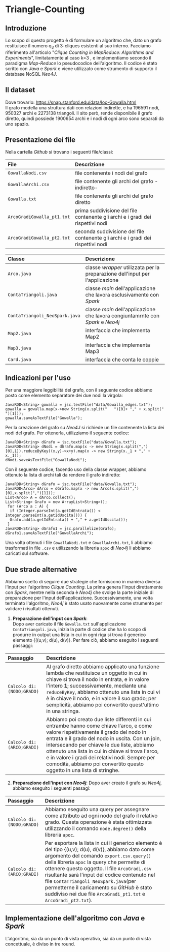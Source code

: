 # Triangle-Counting

## Introduzione
Lo scopo di questo progetto è di formulare un algoritmo che, dato un grafo restituisce il numero q<sub>3</sub> di 3-cliques esistenti al suo interno. Facciamo riferimento all'articolo "*Clique Counting in MapReduce: Algorithms and Experiments*", limitatamente al caso k=3 , e implementiamo secondo il paradigma *Map-Reduce* lo pseudocodice dell'algoritmo. Il codice è stato scritto con *Java* e *Spark* e viene utilizzato come strumento di supporto il database NoSQL *Neo4J*.


## Il dataset  
Dove trovarlo: https://snap.stanford.edu/data/loc-Gowalla.html  
Il grafo modella una struttura dati con relazioni indirette, e ha 196591 nodi, 950327 archi e 2273138 triangoli. Il sito però, rende disponibile il grafo diretto, quindi possiede 1900654 archi e i nodi di ogni arco sono separati da uno spazio.



## Presentazione dei file
Nella cartella *Github* si trovano i seguenti file/classi:  

| File        | Descrizione           |
|:---------- |:------------- |
| `GowallaNodi.csv` | file contenente i nodi del grafo |
| `GowallaArchi.csv` | file contenente gli archi del grafo -indiretto- |
| `Gowalla.txt` | file contenente gli archi del grafo diretto  |
| `ArcoGradiGowalla_pt1.txt` | prima suddivisione del file contenente gli archi e i gradi dei rispettivi nodi  |
| `ArcoGradiGowalla_pt2.txt` | seconda suddivisione del file contenente gli archi e i gradi dei rispettivi nodi |

| Classe        | Descrizione           |
|:---------- |:------------- |
| `Arco.java` | classe *wrapper* utilizzata per la preparazione dell'input per l'applicazione |
| `ContaTriangoli.java` | classe *main* dell'applicazione che lavora esclusivamente con *Spark* |
| `ContaTriangoli_NeoSpark.java` | classe *main* dell'applicazione che lavora congiuntamrnte con *Spark* e *Neo4j* |
| `Map2.java` | interfaccia che implementa Map2 |
| `Map3.java` | interfaccia che implementa Map3 |
| `Card.java` | interfaccia che conta le coppie |



## Indicazioni per l'uso
Per una maggiore leggibilità del grafo, con il seguente codice abbiamo posto come elemento separatore dei due nodi la virgola:

```
JavaRDD<String> gowalla = jsc.textFile("data/Gowalla_edges.txt");
gowalla = gowalla.map(x->new String(x.split("	")[0]+ "," + x.split("	")[1]));
gowalla.saveAsTextFile("Gowalla");
```
Per la creazione del grafo su *Neo4J* si richiede un file contenente la lista dei nodi del grafo. Per ottenerla, utilizziamo il seguente codice:

```
JavaRDD<String> dGrafo = jsc.textFile("data/Gowalla.txt");	
JavaRDD<String> dNodi = dGrafo.map(x -> new String(x.split(",")[0],1)).reduceByKey((x,y)->x+y).map(x -> new String(x._1 + "," + x._1));
dNodi.saveAsTextFile("GowallaNodi");
```
Con il seguente codice, facendo uso della classe wrapper, abbiamo ottenuto la lista di archi tali da rendere il grafo indiretto:
```
JavaRDD<String> dGrafo = jsc.textFile("data/Gowalla.txt");	
JavaRDD<Arco> dArco = dGrafo.map(x -> new Arco(x.split(",")[0],x.split(",")[1]));
List<Arco> A = dArco.collect();
List<String> Grafo = new ArrayList<String>();
 for (Arco a : A) {
  if (Integer.parseInt(a.getIdEntrata()) < Integer.parseInt(a.getIdUscita())) {
  Grafo.add(a.getIdEntrata() + "," + a.getIdUscita());
 }
JavaRDD<String> dGrafo1 = jsc.parallelize(Grafo);
dGrafo1.saveAsTextFile("GowallaArchi");
```
Una volta ottenuti i file `GowallaNodi.txt` e `GowallaArchi.txt`, li abbiamo trasformati in file `.csv` e utilizzando la libreria `apoc` di *Neo4j* li abbiamo caricati sul software.

## Due strade alternative 

Abbiamo scelto di seguire due strategie che forniscono in maniera diversa l'input per l'algoritmo *Clique Counting*. La prima genera l'input direttamente con *Spark*, mentre nella seconda è *Neo4j* che svolge la parte iniziale di preparazione per l'input dell'applicazione. Successivamente, una volta terminato l'algoritmo, *Neo4j* è stato usato nuovamente come strumento per validare i risultati ottenuti.

1. **Preparazione dell'input con *Spark***:  
Dopo aver caricato il file `Gowalla.txt` sull'applicazione `ContaTriangoli.java`, inizia la parte di codice che ha lo scopo di produrre in output una lista in cui in ogni riga si trova il generico elemento {((u,v); d(u), d(v)}. 
Per fare ciò, abbiamo eseguito i seguenti passaggi:

| Passaggio        | Descrizione           |
|:---------- |:------------- |
| `Calcolo di:(NODO;GRADO)` | Al grafo diretto abbiamo applicato una funzione lambda che restituisce un oggetto in cui in chiave si trova il nodo in entrata, e in valore l'intero **1**; successivamente, mediante una `reduceByKey`, abbiamo ottenuto una lista in cui vi è in chiave il nodo, e in valore il suo grado; per semplicità, abbiamo poi convertito quest'ultimo in una stringa. |
| `Calcolo di:(ARCO;GRADI)` | Abbiamo poi creato due liste differenti in cui entrambe hanno come chiave l'arco, e come valore rispettivamente il grado del nodo in entrata e il grado del nodo in uscita. Con un join, intersecando per chiave le due liste, abbiamo ottenuto una lista in cui in chiave si trova l'arco, e in valore i gradi dei relativi nodi. Sempre per comodità, abbiamo poi convertito questo oggetto in una lista di stringhe. |


2. **Preparazione dell'input con *Neo4j***:
Dopo aver creato il grafo su *Neo4j*, abbiamo eseguito i seguenti passagi:

| Passaggio        | Descrizione           |
|:---------- |:------------- |
| `Calcolo di:(NODO;GRADO)` | Abbiamo eseguito una query per assegnare come attributo ad ogni nodo del grafo il relativo grado. Questa operazione è stata ottimizzata utilizzando il comando `node.degree()` della libreria `apoc`. | 
| `Calcolo di:(ARCO;GRADI)` | Per esportare la lista in cui il generico elemento è del tipo {(u,v); d(u), d(v)}, abbiamo dato come argomento del comando `export.csv.query()` della libreria `apoc` la query che permette di ottenere questo oggetto. Il file `ArcoGradi.csv` risultante sarà l'input del codice contenuto nel file `ContaTriangoli_NeoSpark.java`(per permetterne il caricamento su *GitHub* è stato suddiviso nei due file `ArcoGradi_pt1.txt` e `ArcoGradi_pt2.txt`).|


## Implementazione dell'algoritmo con *Java* e *Spark*
L'algoritmo, sia da un punto di vista operativo, sia da un punto di vista concettuale, è diviso in tre round. 

